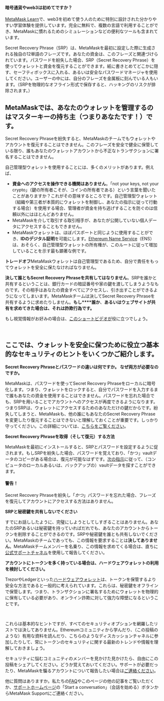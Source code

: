 
#### 暗号通貨やweb3は初めてですか？


[MetaMask Learn](https://learn.metamask.io/)で、web3を初めて使う人のために特別に設計された分かりやすい学習体験を提供しています。完全に無料で、複数の言語で利用することができ、MetaMaskに慣れるためのシミュレーションなどの便利なツールも含まれています。



Secret Recovery Phrase（SRP）は、MetaMaskを最初に設定した際に生成される独自の12単語のフレーズです。あなたの資金は、このフレーズと関連づけられています。パスワードを紛失した場合、SRP（Secret Recovery Phrase）を使ってウォレットと資金を復元することができます。紙に書きとめてどこかに隠す、セーフティボックスに入れる、あるいは安全なパスワードマネージャを使用してください。ユーザーの中には、自分のフレーズを金属板に刻んでいる人もいます。（SRPを物理的なオフライン形式で保存すると、ハッキングのリスクが排除されます。）


**MetaMaskでは、あなたのウォレットを管理するのはマスターキーの持ち主（つまりあなたです！）です。**
-------------------------------------------------------


Secret Recovery Phraseを紛失すると、MetaMaskのチームでもウォレットやアカウントを復元することはできません。このフレーズを安全で健全に保管している限り、誰もあなたのウォレットアカウントから不正なトランザクションに署名することはできません。


自己管理型ウォレットを使用することには、多くのメリットがあります。例えば、


* **資金へのアクセスを操作できる機関はありません**。「not your keys, not your crypto」（鍵の所有者こそが、コインの所有者である）という言葉を聞いたことがありますか？これがその意味するところです。自己管理型ウォレット（組織や第三者が本質的にウォレットを制御し、あなたの指示に従って行動する場合）を使用する場合、管理者が資金を持ち逃げすることを防ぐのは信頼以外にはほとんどありません。
* MetaMaskを介して取引する取引相手が、あなたが公開していない個人データにアクセスすることもできません。
* MetaMaskウォレットは、ほぼパスポートと同じように使用することができ、**IDのデジタル証明**を可能にします。[Ethereum Name Service](https://ens.domains/)（ENS）は、おそらく、自己管理型ウォレットの所有権が、このルートに従って増加していることを示す最も顕著な例です。


**トレードオフ**MetaMaskウォレットは自己管理型であるため、自分で責任をもってウォレットを安全に保たなければなりません。


**決して誰ともSecret Recovery Phraseを共有してはなりません**。SRPを誰かと共有するということは、銀行カードの暗証番号や家の鍵を渡してしまうようなものです。その相手はあなたの資金すべてにアクセスし、引き出すことができるようになってしまいます。MetaMaskチームは決してSecret Recovery Phraseを共有するように求めたりしません。**もし****誰か**、**あるいは****ウェブサイトが****共有を求めてきた場合は、それは詐欺行為です。**


もし視覚情報がお好みの場合は、[このショートビデオが](https://youtu.be/-b1tQnOI-no)役に立つでしょう。


 


**ここでは、ウォレットを安全に保つために役立つ基本的なセキュリティのヒントをいくつかご紹介します。**
----------------------------------------------------




**Secret Recovery Phraseとパスワードの違いは何ですか。 なぜ両方が必要なのですか。**

MetaMaskは、パスワードを使ってSecret Recovery Phraseをローカルに暗号化します。つまり、ウォレットをロックすると、自分でパスワードを入力するまで誰もあなたの資金を使用することはできません。パスワードを忘れた場合でも、SRPを用いることでアカウントへのアクセスが再度できるようになります。つまりSRPは、ウォレットにアクセスするためのあなただけの鍵だからです。紛失してしまうと、MetaMaskも、他の誰にもあなたのSecret Recovery Phraseを変更したり復元することはできないと理解しておくことが重要です。しっかり守ってください。この詳細については、[こちらをご覧ください](https://metamask.zendesk.com/hc/en-us/articles/4404722782107-User-Guide-Secret-Recovery-Phrase-password-and-private-keys)。





**Secret Recovery Phraseを取得（そして復元）する方法**

MetaMaskを最初にインストールすると、SRPとパスワードを設定するように促されます。もしSRPを紛失した場合、パスワードを覚えており、「かつ」vaultデータのコピーがある場合は、復元が可能なはずです。[次の指示](https://metamask.zendesk.com/hc/en-us/articles/360018766351)に従って、（コンピュータのローカルあるいは、バックアップの）vaultデータを探すことができます。



#### 警告！


Secret Recovery Phraseを紛失し「*かつ*」パスワードを忘れた場合、フレーズを復元してアカウントにアクセスする方法はありません。






**SRPと秘密鍵を共有しないでください**

すでにお話ししたように、完璧にしようとしてしすぎることはありません。あなたのSRPあるいは秘密鍵を持っていればだれでも、あなたのアカウントからトークンを削除することができるのです。SRPや秘密鍵を誰とも共有しないでください。MetaMaskのチームであっても、この情報を要求することは**決してありません**。MetaMaskチームメンバーを名乗り、この情報を求めてくる場合は、直ちに[公式サポートチャネル](https://metamask.zendesk.com/hc/en-us/articles/360058969391)を使用して報告してください。





**アカウントにトークンを多く持っている場合は、ハードウェアウォレットの利用を検討してください。**

TrezorやLedgerといった[ハードウェアウォレット](https://metamask.zendesk.com/hc/en-us/articles/4408552261275)は、トークンを保管するより安全な方法であると一般的に考えられています。これらは、秘密鍵をオフラインで保管します。つまり、トランザクションに署名するためにウォレットを物理的に保有している必要があり、オンライン詐欺に対して強力な障壁になるということです。





 


これらは基本的なヒントですが、すべてのセキュリティオプションを網羅したリストでは決してありません。Ethereumコミュニティから学んだり、（この投稿のような）有用な資料を読んだり、こちらのようなディスカッションチャネルに参加したりして、常にトークンのセキュリティに関する最新のトレンドや情報を理解しておきましょう。


セキュリティに悩むコミュニティのメンバーを見かけた見かけたら、自由にこの投稿をシェアしてください。どうか覚えておいてください。サポートが必要だったり、MetaMaskを騙るアカウントについて報告したい場合は[ご連絡ください](https://metamask.zendesk.com/hc/en-us/articles/360058969391)。


他に質問はありますか。私たちの[FAQ](https://metamask.io/faqs.html)やこのページの他の記事をご覧いただくか、[サポートホームページ](https://support.metamask.io/hc/en-us)の「Start a conversation」（会話を始める）ボタンからMetaMask Supportにご連絡ください。

